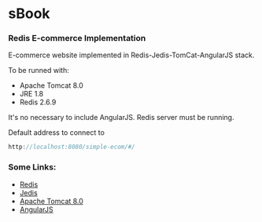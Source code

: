 # sBook
### Redis E-commerce Implementation

E-commerce website implemented in Redis-Jedis-TomCat-AngularJS stack. 

To be runned with:

* Apache Tomcat 8.0 
* JRE 1.8
* Redis 2.6.9

It's no necessary to include AngularJS. Redis server must be running. 

Default address to connect to 

```javascript
http://localhost:8080/simple-ecom/#/
```

### Some Links:

 * [Redis](http://redis.io/) 
 * [Jedis](https://github.com/xetorthio/jedis)
 * [Apache Tomcat 8.0](http://tomcat.apache.org/download-80.cgi)
 * [AngularJS](https://github.com/angular/angular.js)
